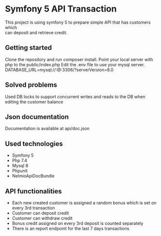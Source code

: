 # Symfony 5 API Transaction
This project is using symfony 5 to prepare simple API that has customers which              
can deposit and retrieve credit.

## Getting started
Clone the repository and run composer install.
Point your local server with php to the public/index.php
Edit the .env file to use your mysql server.
DATABASE_URL=mysql://<DBusername>:@<location>:3306/<dbName>?serverVersion=8.0
                                                           
## Solved problems
Used DB locks to support concurrent writes and reads to the DB when editing the 
customer balance

## Json documentation
Documentation is available at api/doc.json

## Used technologies
* Symfony 5
* Php 7.4
* Mysql 8
* Phpunit
* NelmioApiDocBundle
                                                   
## API functionalities
* Each new created customer is assigned a random bonus which is set on every 3rd transaction
* Customer can deposit credit
* Customer can withdraw credit
* Bonus credit assigned on every 3rd deposit is counted separately
* There is an report endpoint for the last 7 days transactions
